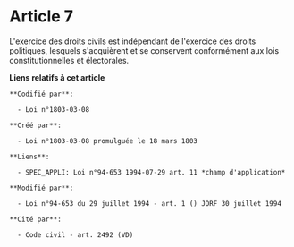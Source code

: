 # Article 7

L'exercice des droits civils est indépendant de l'exercice des droits politiques, lesquels s'acquièrent et se conservent
conformément aux lois constitutionnelles et électorales.

**Liens relatifs à cet article**

	**Codifié par**:

	  - Loi n°1803-03-08

	**Créé par**:

	  - Loi n°1803-03-08 promulguée le 18 mars 1803

	**Liens**:

	  - SPEC_APPLI: Loi n°94-653 1994-07-29 art. 11 *champ d'application*

	**Modifié par**:

	  - Loi n°94-653 du 29 juillet 1994 - art. 1 () JORF 30 juillet 1994

	**Cité par**:

	  - Code civil - art. 2492 (VD)
